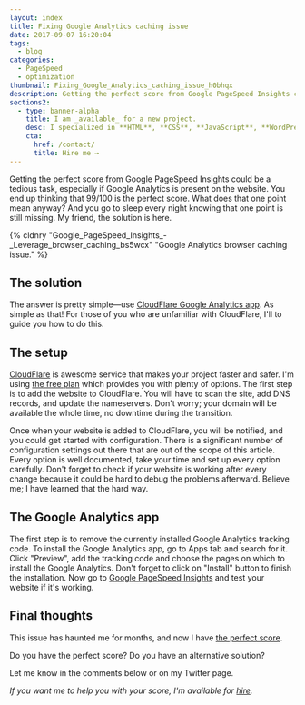```yaml
---
layout: index
title: Fixing Google Analytics caching issue
date: 2017-09-07 16:20:04
tags:
  - blog
categories:
  - PageSpeed
  - optimization
thumbnail: Fixing_Google_Analytics_caching_issue_h0bhqx
description: Getting the perfect score from Google PageSpeed Insights could be a tedious task, especially if Google Analytics is present on the website. You end up thinking that 99/100 is the perfect score. My friend, the solution is here.
sections2:
  - type: banner-alpha
    title: I am _available_ for a new project.
    desc: I specialized in **HTML**, **CSS**, **JavaScript**, **WordPress**, **Shopify**, and **JAMstack** technologies.
    cta:
      href: /contact/
      title: Hire me ⇢
---
```


Getting the perfect score from Google PageSpeed Insights could be a tedious task, especially if Google Analytics is present on the website. You end up thinking that 99/100 is the perfect score. What does that one point mean anyway? And you go to sleep every night knowing that one point is still missing. My friend, the solution is here.

<!-- more -->

{% cldnry "Google_PageSpeed_Insights_-_Leverage_browser_caching_bs5wcx" "Google Analytics browser caching issue." %}

## The solution
The answer is pretty simple—use [CloudFlare Google Analytics app](https://www.cloudflare.com/apps/google-analytics). As simple as that! For those of you who are unfamiliar with CloudFlare, I'll to guide you how to do this.

## The setup
[CloudFlare](https://www.cloudflare.com) is awesome service that makes your project faster and safer. I'm using [the free plan](https://www.cloudflare.com/plans/) which provides you with plenty of options. The first step is to add the website to CloudFlare. You will have to scan the site, add DNS records, and update the nameservers. Don't worry; your domain will be available the whole time, no downtime during the transition.

Once when your website is added to CloudFlare, you will be notified, and you could get started with configuration. There is a significant number of configuration settings out there that are out of the scope of this article. Every option is well documented, take your time and set up every option carefully. Don't forget to check if your website is working after every change because it could be hard to debug the problems afterward. Believe me; I have learned that the hard way.

## The Google Analytics app
The first step is to remove the currently installed Google Analytics tracking code. To install the Google Analytics app, go to Apps tab and search for it. Click "Preview", add the tracking code and choose the pages on which to install the Google Analytics. Don't forget to click on "Install" button to finish the installation. Now go to [Google PageSpeed Insights](https://developers.google.com/speed/pagespeed/insights/) and test your website if it's working.

## Final thoughts
This issue has haunted me for months, and now I have [the perfect score](https://developers.google.com/speed/pagespeed/insights/?url=https%3A%2F%2Fwww.silvestar.codes).

Do you have the perfect score? Do you have an alternative solution?

Let me know in the comments below or on my Twitter page.

_If you want me to help you with your score, I'm available for [hire](/hire-me)._

